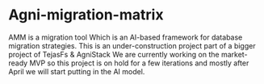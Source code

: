 # Agni-migration-matrix
AMM is a migration tool Which is an AI-based framework for database migration strategies.
This is an under-construction project part of a bigger project of TejasFs & AgniStack
We are currently working on the market-ready MVP so this project is on hold for a few
iterations and mostly after April we will start putting in the AI model.

